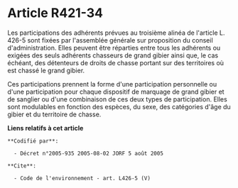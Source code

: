 # Article R421-34

Les participations des adhérents prévues au troisième alinéa de l'article L. 426-5 sont fixées par l'assemblée générale sur
proposition du conseil d'administration. Elles peuvent être réparties entre tous les adhérents ou exigées des seuls adhérents
chasseurs de grand gibier ainsi que, le cas échéant, des détenteurs de droits de chasse portant sur des territoires où est
chassé le grand gibier. 

Ces participations prennent la forme d'une participation personnelle ou d'une participation pour chaque dispositif de
marquage de grand gibier et de sanglier ou d'une combinaison de ces deux types de participation. Elles sont modulables en
fonction des espèces, du sexe, des catégories d'âge du gibier et du territoire de chasse.

**Liens relatifs à cet article**

	**Codifié par**:

	  - Décret n°2005-935 2005-08-02 JORF 5 août 2005

	**Cite**:

	  - Code de l'environnement - art. L426-5 (V)
